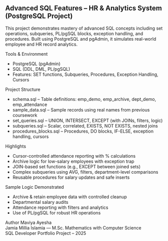 ## Advanced SQL Features – HR & Analytics System (PostgreSQL Project)

This project demonstrates mastery of advanced SQL concepts including set operations, subqueries, PL/pgSQL blocks, exception handling, and procedures. Built using PostgreSQL and pgAdmin, it simulates real-world employee and HR record analytics.

Tools & Environment
- PostgreSQL (pgAdmin)
- SQL (DDL, DML, PL/pgSQL)
- Features: SET functions, Subqueries, Procedures, Exception Handling, Cursors

Project Structure
- schema.sql – Table definitions: emp_demo, emp_archive, dept_demo, emp_attendance
- sample_data.sql – Sample records using real names from previous coursework
- set_queries.sql – UNION, INTERSECT, EXCEPT (with JOINs, filters, logic)
- subqueries.sql – Scalar, correlated, EXISTS, NOT EXISTS, nested joins
- procedures_blocks.sql – Procedures, DO blocks, IF-ELSE, exception handling, cursors

Highlights
- Cursor-controlled attendance reporting with % calculations
- Archive logic for low-salary employees with exception trap
- JOIN-based set functions (e.g., EXCEPT between joined sets)
- Complex subqueries using AVG, filters, department-level comparisons
- Reusable procedures for salary updates and safe inserts

Sample Logic Demonstrated
- Archive & retain employee data with controlled cleanup
- Departmental salary audits
- Attendance reporting with filters and analytics
- Use of PL/pgSQL for robust HR operations

Author
Maviya Ayesha  
Jamia Millia Islamia — M.Sc. Mathematics with Computer Science  
SQL Developer Portfolio Project – 2025
